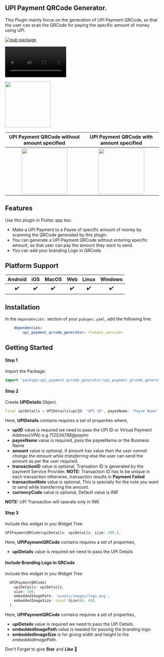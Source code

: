 ## UPI Payment QRCode Generator.
This Plugin mainly focus on the generation of UPI Payment QRCode, so that the user can scan the 
QRCode for paying the specific amount of money using UPI.

[![pub package](https://img.shields.io/badge/pub-1.2.0-brightgreen)](https://pub.dev/packages/upi_payment_qrcode_generator)

<video src="https://user-images.githubusercontent.com/47639176/150126098-fa5e495b-c419-44bd-a2fb-7193fdcc1533.mp4" width=200 ></video>


<img src="https://user-images.githubusercontent.com/47639176/222973840-931fa9e8-c0e1-4ffe-812f-8018f84f44f5.png" width="150">

**UPI Payment QRCode without amount specified** | **UPI Payment QRCode with amount specified**
:-: | :-:
<img src="https://user-images.githubusercontent.com/47639176/150126450-390c028a-9a8c-4a63-be2b-15b41a091a6e.jpeg" width="150">|<img src="https://user-images.githubusercontent.com/47639176/150126345-fb291cd8-94e6-4fb0-88be-c65df5730d95.jpeg"  width="150" />



## Features
Use this plugin in Flutter app too:
 *  Make a UPI Payment to a Payee of specific amount of money by scanning the QRCode generated by this plugin.
 *  You can generate a UPI Payment QRCode without entering specific amount, so that user can pay the amount they want to send.
 *  You can add your branding Logo in QRCode.

## Platform Support

| Android | iOS | MacOS | Web | Linux | Windows |
| :-----: | :-: | :---: | :-: | :---: | :----: |
|   ✔️    | ✔️  |  ✔️   | ✔️  |  ✔️   |   ✔️   |

## Installation

In the `dependencies:` section of your `pubspec.yaml`, add the following line:
```yaml
    dependencies:
        upi_payment_qrcode_generator: <latest_version>
```

## Getting Started


#### Step 1
Import the Package: 
```dart
import 'package:upi_payment_qrcode_generator/upi_payment_qrcode_generator.dart';
```

#### Step 2
Create **UPIDetails** Object.
```dart
final upiDetails = UPIDetails(upiID: "UPI ID", payeeName: "Payee Name", amount: 1);
```
Here, **UPIDetails** contains requires a set of properties where,
* **upiID** value is required we need to pass the UPI ID or Virtual Payment Address(VPA) e.g *712534798@paytm*
* **payeeName** value is required, pass the payeeName or the Business Name
* **amount** value is optional, if amount has value then *the user cannot change the amount while transferring* else the user can send the amount as per the user required.
* **transactionID** value is optional, Transation ID is generated by the payment Service Provider.
  **NOTE:** Transaction ID has to be unique in each transaction otherwise, transaction results in **Payment Failed**
* **transactionNote** value is optional, This is specially for the note you want to send while transferring the amount.
* **currencyCode** value is optional, Default value is *INR*
  
**NOTE:** UPI Transaction will operate only in INR.

#### Step 3
Include this widget in you Widget Tree
```dart
UPIPaymentQRCode(upiDetails: upiDetails, size: 200,),
```
Here, **UPIPaymentQRCode** contains requires a set of properties,
* **upiDetails** value is required we need to pass the UPI Details

#### Include Branding Logo in QRCode
Include this widget in you Widget Tree
```dart
  UPIPaymentQRCode(
    upiDetails: upiDetails, 
    size: 200,
    embeddedImagePath: 'assets/images/logo.png',
    embeddedImageSize: const Size(60, 60),
  ),
```
Here, **UPIPaymentQRCode** contains requires a set of properties,
* **upiDetails** value is required we need to pass the UPI Details.
* **embeddedImagePath** value is needed for passing the branding logo.
* **embeddedImageSize** is for giving width and height to the *embeddedImagePath*.


Don't Forget to give **Star** and **Like** 🚀
